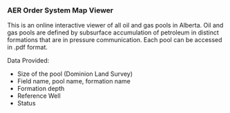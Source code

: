 ﻿### AER Order System Map Viewer
This is an online interactive viewer of all oil and gas pools in Alberta.  Oil and gas pools are defined by subsurface accumulation of petroleum in distinct formations that are in pressure communication.   Each pool can be accessed in .pdf format. 

Data Provided:
  * Size of the pool (Dominion Land Survey)
  * Field name, pool name, formation name
  * Formation depth
  * Reference Well
  * Status 
